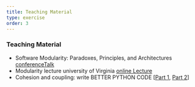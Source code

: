 ```yaml
---
title: Teaching Material  
type: exercise
order: 3
---
```


### **Teaching Material**

- Software Modularity: Paradoxes, Principles, and Architectures [conferenceTalk](https://www.youtube.com/watch?v=D37sb08SodU)
- Modularity lecture university of Virginia [online Lecture](https://www.youtube.com/watch?v=Q76mO3eI4qE)
- Cohesion and coupling: write BETTER PYTHON CODE [[Part 1](https://www.youtube.com/watch?v=eiDyK_ofPPM), [Part 2](https://www.youtube.com/watch?v=Kv5jhbSkqLE)] 
